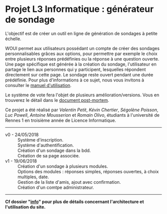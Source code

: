# Projet L3 Informatique : générateur de sondage

L'objectif est de créer un outil en ligne de génération de sondages à petite échelle.

WOUI permet aux utilisateurs possédant un compte de créer des sondages personnalisables grâces aux options, pour permettre par exemple le choix entre plusieurs réponses prédéfinies ou la réponse à une question ouverte. Une page spécifique est générée à la création du sondage, l'utilisateur en partage le lien aux personnes qui y participent, lesquelles répondent directement sur cette page. Le sondage reste ouvert pendant une durée prédéfinie. Pour plus d'informations à ce sujet, nous vous invitons à consulter le [manuel d'utilisation](https://github.com/SegolenePoisson/ProjetL3/blob/master/info/utilisation.md).

Le système de vote fera l'objet de plusieurs amélioration/versions. Vous en trouverez le détail dans le [document post-mortem](https://github.com/SegolenePoisson/ProjetL3/blob/master/info/post_mortem.md).

Ce projet a été réalisé par *Valentin Petit*, *Kévin Chertier*, *Ségolène Poisson*, *Luc Powell*, *Antoine Mousserion* et *Romain Olivo*, étudiants à l'université de Rennes 1 en troisième année de Licence Informatique.

----

<dl>
  <dt>v0 - 24/05/2018</dt>
  <dd>Système d'inscription.</dd>
  <dd>Système d'authentification.</dd>
  <dd>Création d'un sondage dans la bdd.</dd>
  <dd>Création de sa page associée.</dd>
	
  <dt>v1 - 19/06/2018</dt>
  <dd>Création d'un sondage à plusieurs modules.</dd>
  <dd>Options des modules : réponses simples, réponses ouvertes, à choix multiples, date.</dd>
  <dd>Gestion de la liste d'amis, ajout avec confirmation.</dd>
  <dd>Création d'un comtpe administrateur.</dd>
</dl>

---

**Cf dossier "[info](https://github.com/SegolenePoisson/ProjetL3/tree/master/info)" pour plus de détails concernant l'architecture et l'utilisation du site.**
